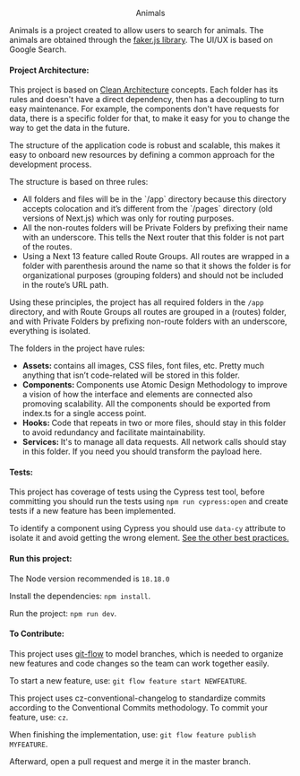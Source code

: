 <p align="center">
  <span>Animals</span>
</p>

Animals is a project created to allow users to search for animals. The animals are obtained through the [faker.js library](https://github.com/faker-js/faker). The UI/UX is based on Google Search.

#### Project Architecture:

This project is based on [Clean Architecture](https://www.freecodecamp.org/news/a-quick-introduction-to-clean-architecture-990c014448d2/) concepts. Each folder has its rules and doesn't have a direct dependency, then has a decoupling to turn easy maintenance. For example, the components don't have requests for data, there is a specific folder for that, to make it easy for you to change the way to get the data in the future.

The structure of the application code is robust and scalable, this makes it easy to onboard new resources by defining a common approach for the development process.

The structure is based on three rules:

<ul>
  <li>
    All folders and files will be in the `/app` directory because this directory accepts colocation and it’s different from the `/pages`  directory (old versions of Next.js) which was only for routing purposes.
  </li>
  <li>
    All the non-routes folders will be Private Folders by prefixing their name with an underscore. This tells the Next router that this folder is not part of the routes.
  </li>
  <li>
    Using a Next 13 feature called Route Groups. All routes are wrapped in a folder with parenthesis around the name so that it shows the folder is for organizational purposes (grouping folders) and should not be included in the route’s URL path.
  </li>
</ul>

Using these principles, the project has all required folders in the `/app` directory, and with Route Groups all routes are grouped in a (routes) folder, and with Private Folders by prefixing non-route folders with an underscore, everything is isolated.

The folders in the project have rules:

<ul>
  <li>
    <strong> Assets: </strong> contains all images, CSS files, font files, etc. Pretty much anything that isn’t code-related will be stored in this folder.
  </li>
  <li>
    <strong> Components: </strong> Components use Atomic Design Methodology to improve a vision of how the interface and elements are connected also promoving scalability. All the components should be exported from index.ts for a single access point.
  </li>
  <li>
    <strong> Hooks: </strong> Code that repeats in two or more files, should stay in this folder to avoid redundancy and facilitate maintainability.
  </li>
  <li>
    <strong> Services: </strong> It's to manage all data requests. All network calls should stay in this folder. If you need you should transform the payload here.
  </li>
</ul>

#### Tests:

This project has coverage of tests using the Cypress test tool, before committing you should run the tests using `npm run cypress:open` and create tests if a new feature has been implemented.

To identify a component using Cypress you should use `data-cy` attribute to isolate it and avoid getting the wrong element. [See the other best practices.](https://docs.cypress.io/guides/references/best-practices)

#### Run this project:

The Node version recommended is `18.18.0`

Install the dependencies: `npm install`.

Run the project: `npm run dev`.

#### To Contribute:

This project uses [git-flow](https://danielkummer.github.io/git-flow-cheatsheet) to model branches, which is needed to organize new features and code changes so the team can work together easily.

To start a new feature, use: `git flow feature start NEWFEATURE`.

This project uses cz-conventional-changelog to standardize commits according to the Conventional Commits methodology. To commit your feature, use: `cz`.

When finishing the implementation, use: `git flow feature publish MYFEATURE`.

Afterward, open a pull request and merge it in the master branch.
